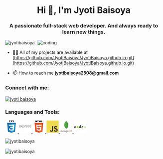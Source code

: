 
<h1 align="center">Hi 👋, I'm Jyoti Baisoya</h1>
<h3 align="center">A passionate full-stack web developer. And always ready to learn new things.</h3>
<img align="right" alt="coding" width=400 src="https://i.pinimg.com/originals/e7/26/c7/e726c74ac081eed50feee1433d12c998.gif"/>

<p align="left"> <img src="https://komarev.com/ghpvc/?username=jyotibaisoya&label=Profile%20views&color=0e75b6&style=flat" alt="jyotibaisoya" /> </p>

- 👨‍💻 All of my projects are available at [https://github.com/JyotiBaisoya/JyotiBaisoya.github.io.git](https://github.com/JyotiBaisoya/JyotiBaisoya.github.io.git)

- 📫 How to reach me **jyotibaisoya2508@gmail.com**

<h3 align="left">Connect with me:</h3>
<p align="left">
<a href="https://linkedin.com/in/jyoti baisoya" target="blank"><img align="center" src="https://raw.githubusercontent.com/rahuldkjain/github-profile-readme-generator/master/src/images/icons/Social/linked-in-alt.svg" alt="jyoti baisoya" height="30" width="40" /></a>
</p>

<h3 align="left">Languages and Tools:</h3>
<p align="left"> <a href="https://www.w3schools.com/css/" target="_blank" rel="noreferrer"> <img src="https://raw.githubusercontent.com/devicons/devicon/master/icons/css3/css3-original-wordmark.svg" alt="css3" width="40" height="40"/> </a> <a href="https://expressjs.com" target="_blank" rel="noreferrer"> <img src="https://raw.githubusercontent.com/devicons/devicon/master/icons/express/express-original-wordmark.svg" alt="express" width="40" height="40"/> </a> <a href="https://www.w3.org/html/" target="_blank" rel="noreferrer"> <img src="https://raw.githubusercontent.com/devicons/devicon/master/icons/html5/html5-original-wordmark.svg" alt="html5" width="40" height="40"/> </a> <a href="https://developer.mozilla.org/en-US/docs/Web/JavaScript" target="_blank" rel="noreferrer"> <img src="https://raw.githubusercontent.com/devicons/devicon/master/icons/javascript/javascript-original.svg" alt="javascript" width="40" height="40"/> </a> <a href="https://www.mongodb.com/" target="_blank" rel="noreferrer"> <img src="https://raw.githubusercontent.com/devicons/devicon/master/icons/mongodb/mongodb-original-wordmark.svg" alt="mongodb" width="40" height="40"/> </a> <a href="https://nodejs.org" target="_blank" rel="noreferrer"> <img src="https://raw.githubusercontent.com/devicons/devicon/master/icons/nodejs/nodejs-original-wordmark.svg" alt="nodejs" width="40" height="40"/> </a> </p>

<p><img align="center" src="https://github-readme-stats.vercel.app/api/top-langs?username=jyotibaisoya&show_icons=true&locale=en&layout=compact" alt="jyotibaisoya" /></p>

<p><img align="center" src="https://github-readme-streak-stats.herokuapp.com/?user=jyotibaisoya&" alt="jyotibaisoya" /></p>
